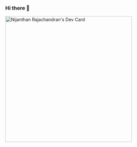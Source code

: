 ### Hi there 👋

<!--
**nijanthan0/nijanthan0** is a ✨ _special_ ✨ repository because its `README.md` (this file) appears on your GitHub profile.

Here are some ideas to get you started:

- 🔭 I’m currently working on ...
- 🌱 I’m currently learning ...
- 👯 I’m looking to collaborate on ...
- 🤔 I’m looking for help with ...
- 💬 Ask me about ...
- 📫 How to reach me: ...
- 😄 Pronouns: ...
- ⚡ Fun fact: ...
-->
<a href="https://app.daily.dev/Nijanthan"><img src="https://api.daily.dev/devcards/4e426ac5e6ae4c49926c8de7237365aa.png?r=pjs" width="400" alt="Nijanthan Rajachandran's Dev Card"/></a>
